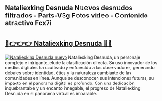 ## Nataliexking Desnuda N𝚞𝚎vos desn𝚞dos filtr𝚊dos - Parts-V3g F𝚘tos vid𝚎o - C𝚘ntenido atr𝚊ctivo Fcx7i

# <h2><a href="http://mbd7nj8.tromn.icu/?c=Nataliexking+Desnuda">🔗👉👉👉 Nataliexking Desnuda 🔗🔗</a></h2>

[![Nataliexking Desnuda nuevo](https://i.imgur.com/pEAQMta.gif)](http://mbd7nj8.tromn.icu/?c=Nataliexking+Desnuda)
Nataliexking Desnuda, un personaje complejo e intrigante, elude la clasificación directa. Su uso innovador de los medios digitales ha cautivado y enfurecido a los observadores, generando debates sobre identidad, ética y la naturaleza cambiante de las comunidades en línea. Aunque se desconocen sus intenciones futuras, su impacto en el panorama digital es profundo. Con una dedicación inquebrantable y un encanto innegable, el progreso de Nataliexking Desnuda en el panorama virtual es imparable.
